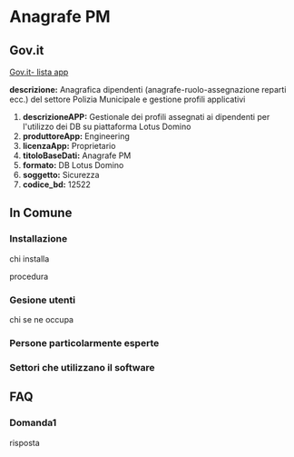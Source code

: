 # Anagrafe PM

## Gov.it

[Gov.it- lista app](http://basidati.agid.gov.it/catalogo/amm?code=c_a944)

**descrizione:** Anagrafica dipendenti (anagrafe-ruolo-assegnazione reparti ecc.) del settore Polizia Municipale e gestione profili applicativi

1. **descrizioneAPP:** Gestionale dei profili assegnati ai dipendenti per l'utilizzo dei DB su piattaforma Lotus Domino
2. **produttoreApp:** Engineering
3. **licenzaApp:** Proprietario
4. **titoloBaseDati:** Anagrafe PM
5. **formato:** DB Lotus Domino
6. **soggetto:** Sicurezza
7. **codice_bd:** 12522

## In Comune

### Installazione

chi installa

procedura

### Gesione utenti

chi se ne occupa

### Persone particolarmente esperte

### Settori che utilizzano il software

## FAQ

### Domanda1

risposta
